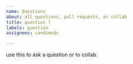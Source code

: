 ```yaml
---
name: Questions
about: all questions, pull requests, or collab
title: question ?
labels: question
assignees: candimods

---
```


use this to ask a question or to collab.
